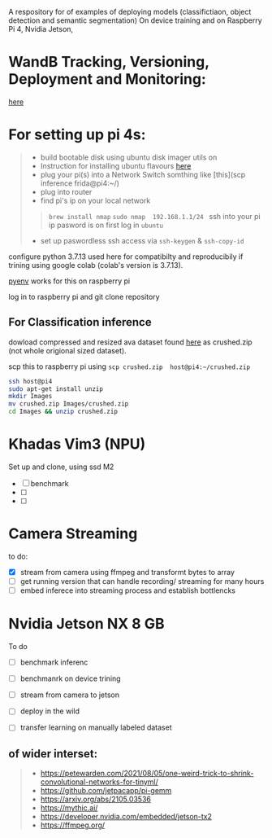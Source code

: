 A respository for of examples of deploying models (classifictiaon, object detection and semantic segmentation) On device training and on Raspberry Pi 4, Nvidia Jetson, 


# WandB Tracking, Versioning, Deployment and Monitoring:

[here](https://wandb.ai/tinyml-hackathon)

# For setting up pi 4s:

> - build bootable disk using ubuntu disk imager utils on 
> - Instruction for installing ubuntu flavours [here](https://ubuntu.com/download/raspberry-pi)
> - plug your pi(s) into a Network Switch somthing like [this](scp inference frida@pi4:~/)
> -  plug into router 
> - find pi's ip on your local network
>> `brew install nmap`
>> `sudo nmap  192.168.1.1/24 `
>>  ssh into your pi ip pasword is on first log in `ubuntu`
> - set up paswordless ssh access via `ssh-keygen` & `ssh-copy-id`

configure python 3.7.13 used here for compatibilty and reproducibily if trining using google colab (colab's version is 3.7.13).

[pyenv](https://github.com/pyenv/pyenv) works for this on raspberry pi

log in to raspberry pi and git clone repository

## For Classification inference

dowload compressed and resized ava dataset found [here](http://www.desigley.space/ava) as crushed.zip (not whole origional sized dataset). 

scp this to raspberry pi using `scp crushed.zip  host@pi4:~/crushed.zip`

```bash
ssh host@pi4
sudo apt-get install unzip
mkdir Images
mv crushed.zip Images/crushed.zip
cd Images && unzip crushed.zip
```


# Khadas Vim3 (NPU)

Set up and clone, using ssd M2 

- [ ] benchmark 
- [ ]
- [ ] 


# Camera Streaming

to do:
- [x] stream from camera using ffmpeg and transformt bytes to array
- [ ] get running version that can handle recording/ streaming for many hours
- [ ] embed inferece into streaming process and establish bottlencks

# Nvidia Jetson NX 8 GB






To do
- [ ] benchmark inferenc
- [ ] benchmanrk on device trining
- [ ] stream from camera to jetson
- [ ] deploy in the wild
- [ ] transfer learning on manually labeled dataset


## of wider interset:

> - https://petewarden.com/2021/08/05/one-weird-trick-to-shrink-convolutional-networks-for-tinyml/
> - https://github.com/jetpacapp/pi-gemm
> - https://arxiv.org/abs/2105.03536
> - https://mythic.ai/
> - https://developer.nvidia.com/embedded/jetson-tx2
> - https://ffmpeg.org/

